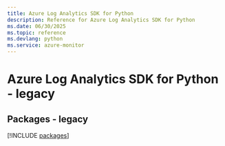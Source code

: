 ```yaml
---
title: Azure Log Analytics SDK for Python
description: Reference for Azure Log Analytics SDK for Python
ms.date: 06/30/2025
ms.topic: reference
ms.devlang: python
ms.service: azure-monitor
---
```

# Azure Log Analytics SDK for Python - legacy
## Packages - legacy
[!INCLUDE [packages](log-analytics-index.md)]